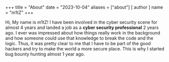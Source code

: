 +++
title = "About"
date = "2023-10-04"
aliases = ["about"]
[ author ]
  name = "m1tZ"
+++

Hi, My name is m1tZ! I have been involved in the cyber security scene for almost 4 years and landed a job as a **cyber security professional** 2 years ago. I ever was impressed about how things really work in the background and how someone could use that knowledge to break the code and the logic. Thus, it was pretty clear to me that I have to be part of the good hackers and try to make the world a more secure place. This is why I started bug bounty hunting almost 1 year ago.